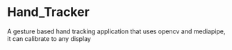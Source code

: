 # Hand_Tracker
A gesture based hand tracking application that uses opencv and mediapipe, it can calibrate to any display
